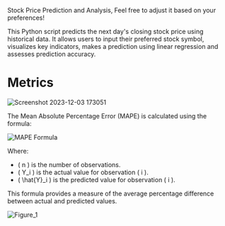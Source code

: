 
Stock Price Prediction and Analysis, Feel free to adjust it based on your preferences!


This Python script predicts the next day's closing stock price using historical data. It allows users to input their preferred stock 
symbol, visualizes key indicators, makes a prediction using linear regression and assesses prediction accuracy.

# Metrics

![Screenshot 2023-12-03 173051](https://github.com/MoustAhmed/PythonStockPrediction/assets/121663630/232bb5b1-892a-4703-97fc-2221c7fceb8a)

The Mean Absolute Percentage Error (MAPE) is calculated using the formula:

![MAPE Formula](https://latex.codecogs.com/svg.latex?%5Ctext%7BMAPE%7D%20%3D%20%5Cfrac%7B1%7D%7Bn%7D%20%5Csum_%7Bi%3D1%7D%5E%7Bn%7D%20%5Cleft%7C%20%5Cfrac%7BY_i%20-%20%5Chat%7BY}_i%7D%7BY_i%7D%20%5Cright%7C%20%5Ctimes%20100)

Where:
- \( n \) is the number of observations.
- \( Y_i \) is the actual value for observation \( i \).
- \( \hat{Y}_i \) is the predicted value for observation \( i \).



This formula provides a measure of the average percentage difference between actual and predicted values.


![Figure_1](https://github.com/MoustAhmed/PythonStockPrediction/assets/121663630/c83f5057-f806-42f3-8bd7-1837561956f9)



